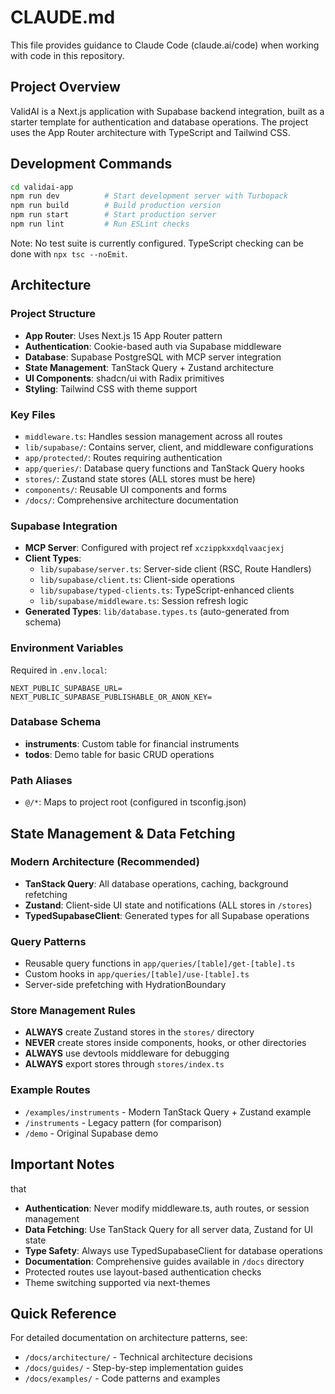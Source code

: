 # CLAUDE.md

This file provides guidance to Claude Code (claude.ai/code) when working with code in this repository.

## Project Overview

ValidAI is a Next.js application with Supabase backend integration, built as a starter template for authentication and database operations. The project uses the App Router architecture with TypeScript and Tailwind CSS.

## Development Commands

```bash
cd validai-app
npm run dev          # Start development server with Turbopack
npm run build        # Build production version
npm run start        # Start production server
npm run lint         # Run ESLint checks
```

Note: No test suite is currently configured. TypeScript checking can be done with `npx tsc --noEmit`.

## Architecture

### Project Structure
- **App Router**: Uses Next.js 15 App Router pattern
- **Authentication**: Cookie-based auth via Supabase middleware
- **Database**: Supabase PostgreSQL with MCP server integration
- **State Management**: TanStack Query + Zustand architecture
- **UI Components**: shadcn/ui with Radix primitives
- **Styling**: Tailwind CSS with theme support

### Key Files
- `middleware.ts`: Handles session management across all routes
- `lib/supabase/`: Contains server, client, and middleware configurations
- `app/protected/`: Routes requiring authentication
- `app/queries/`: Database query functions and TanStack Query hooks
- `stores/`: Zustand state stores (ALL stores must be here)
- `components/`: Reusable UI components and forms
- `/docs/`: Comprehensive architecture documentation

### Supabase Integration
- **MCP Server**: Configured with project ref `xczippkxxdqlvaacjexj`
- **Client Types**:
  - `lib/supabase/server.ts`: Server-side client (RSC, Route Handlers)
  - `lib/supabase/client.ts`: Client-side operations
  - `lib/supabase/typed-clients.ts`: TypeScript-enhanced clients
  - `lib/supabase/middleware.ts`: Session refresh logic
- **Generated Types**: `lib/database.types.ts` (auto-generated from schema)

### Environment Variables
Required in `.env.local`:
```
NEXT_PUBLIC_SUPABASE_URL=
NEXT_PUBLIC_SUPABASE_PUBLISHABLE_OR_ANON_KEY=
```

### Database Schema
- **instruments**: Custom table for financial instruments
- **todos**: Demo table for basic CRUD operations

### Path Aliases
- `@/*`: Maps to project root (configured in tsconfig.json)

## State Management & Data Fetching

### Modern Architecture (Recommended)
- **TanStack Query**: All database operations, caching, background refetching
- **Zustand**: Client-side UI state and notifications (ALL stores in `/stores`)
- **TypedSupabaseClient**: Generated types for all Supabase operations

### Query Patterns
- Reusable query functions in `app/queries/[table]/get-[table].ts`
- Custom hooks in `app/queries/[table]/use-[table].ts`
- Server-side prefetching with HydrationBoundary

### Store Management Rules
- **ALWAYS** create Zustand stores in the `stores/` directory
- **NEVER** create stores inside components, hooks, or other directories
- **ALWAYS** use devtools middleware for debugging
- **ALWAYS** export stores through `stores/index.ts`

### Example Routes
- `/examples/instruments` - Modern TanStack Query + Zustand example
- `/instruments` - Legacy pattern (for comparison)
- `/demo` - Original Supabase demo

## Important Notes
that 
- **Authentication**: Never modify middleware.ts, auth routes, or session management
- **Data Fetching**: Use TanStack Query for all server data, Zustand for UI state
- **Type Safety**: Always use TypedSupabaseClient for database operations
- **Documentation**: Comprehensive guides available in `/docs` directory
- Protected routes use layout-based authentication checks
- Theme switching supported via next-themes

## Quick Reference

For detailed documentation on architecture patterns, see:
- `/docs/architecture/` - Technical architecture decisions
- `/docs/guides/` - Step-by-step implementation guides
- `/docs/examples/` - Code patterns and examples